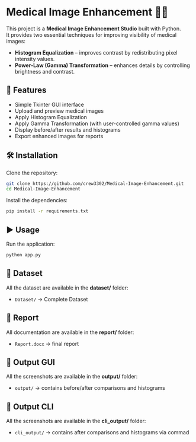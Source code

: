 # Medical Image Enhancement 🩻✨

This project is a **Medical Image Enhancement Studio** built with Python.  
It provides two essential techniques for improving visibility of medical images:

- **Histogram Equalization** – improves contrast by redistributing pixel intensity values.  
- **Power-Law (Gamma) Transformation** – enhances details by controlling brightness and contrast.  

## 🚀 Features
- Simple Tkinter GUI interface
- Upload and preview medical images
- Apply Histogram Equalization
- Apply Gamma Transformation (with user-controlled gamma values)
- Display before/after results and histograms
- Export enhanced images for reports

## 🛠️ Installation
Clone the repository:
```bash
git clone https://github.com/crew3302/Medical-Image-Enhancement.git
cd Medical-Image-Enhancement
```

Install the dependencies:
```bash
pip install -r requirements.txt
```

## ▶️ Usage
Run the application:
```bash
python app.py
```
## 📂 Dataset
All the dataset are available in the **dataset/** folder:
- `Dataset/` → Complete Dataset

## 📂 Report
All documentation are available in the **report/** folder:
- `Report.docx` → final report

## 📂 Output GUI
All the screenshots are available in the **output/** folder:
- `output/` → contains before/after comparisons and histograms

## 📂 Output CLI
All the screenshots are available in the **cli_output/** folder:
- `cli_output/` → contains after comparisons and histograms via commad